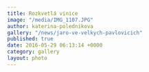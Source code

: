 ```yaml
---
title: Rozkvetlá vinice
image: "/media/IMG_1107.JPG"
author: katerina-polednikova
gallery: "/news/jaro-ve-velkych-pavlovicich"
published: true
date: 2016-05-29 06:13:14 +0000
category: gallery
layout: photo
---
```

